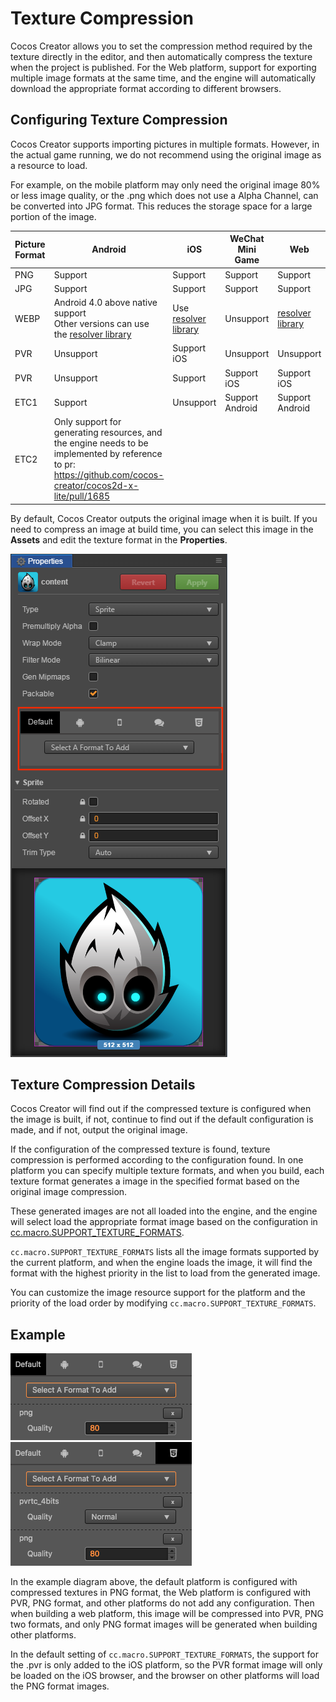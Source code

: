 # Texture Compression

Cocos Creator allows you to set the compression method required by the texture directly in the editor, and then automatically compress the texture when the project is published. For the Web platform, support for exporting multiple image formats at the same time, and the engine will automatically download the appropriate format according to different browsers.

## Configuring Texture Compression

Cocos Creator supports importing pictures in multiple formats. However, in the actual game running, we do not recommend using the original image as a resource to load.

For example, on the mobile platform may only need the original image 80% or less image quality, or the .png which does not use a Alpha Channel, can be converted into JPG format. This reduces the storage space for a large portion of the image.

Picture Format | Android | iOS | WeChat Mini Game | Web
------------ | ------------- | --------- | -------- | --------
PNG | Support | Support | Support | Support
JPG | Support | Support | Support | Support
WEBP | Android 4.0 above native support<br>Other versions can use the [resolver library](https://github.com/alexey-pelykh/webp-android-backport) | Use [resolver library](https://github.com/carsonmcdonald/WebP-iOS-example) | Unsupport | [resolver library](https://caniuse.com/#feat=webp)
PVR | Unsupport | Support iOS | Unsupport | Unsupport
PVR | Unsupport | Support | Support iOS | Support iOS
ETC1 | Support | Unsupport | Support Android | Support Android
ETC2 | Only support for generating resources, and the engine needs to be implemented by reference to pr: <https://github.com/cocos-creator/cocos2d-x-lite/pull/1685>

By default, Cocos Creator outputs the original image when it is built. If you need to compress an image at build time, you can select this image in the **Assets** and edit the texture format in the **Properties**.

![compress-texture](compress-texture/compress-texture.png)

## Texture Compression Details

Cocos Creator will find out if the compressed texture is configured when the image is built, if not, continue to find out if the default configuration is made, and if not, output the original image.

If the configuration of the compressed texture is found, texture compression is performed according to the configuration found. In one platform you can specify multiple texture formats, and when you build, each texture format generates a image in the specified format based on the original image compression.

These generated images are not all loaded into the engine, and the engine will select load the appropriate format image based on the configuration in [cc.macro.SUPPORT_TEXTURE_FORMATS](http://docs.cocos.com/creator/api/zh/classes/macro.html#supporttextureformats).

`cc.macro.SUPPORT_TEXTURE_FORMATS` lists all the image formats supported by the current platform, and when the engine loads the image, it will find the format with the highest priority in the list to load from the generated image.

You can customize the image resource support for the platform and the priority of the load order by modifying `cc.macro.SUPPORT_TEXTURE_FORMATS`.

## Example

![1](compress-texture/1.png)
![2](compress-texture/2.png)

In the example diagram above, the default platform is configured with compressed textures in PNG format, the Web platform is configured with PVR, PNG format, and other platforms do not add any configuration. Then when building a web platform, this image will be compressed into PVR, PNG two formats, and only PNG format images will be generated when building other platforms.

In the default setting of `cc.macro.SUPPORT_TEXTURE_FORMATS`, the support for the .pvr is only added to the iOS platform, so the PVR format image will only be loaded on the iOS browser, and the browser on other platforms will load the PNG format images.
